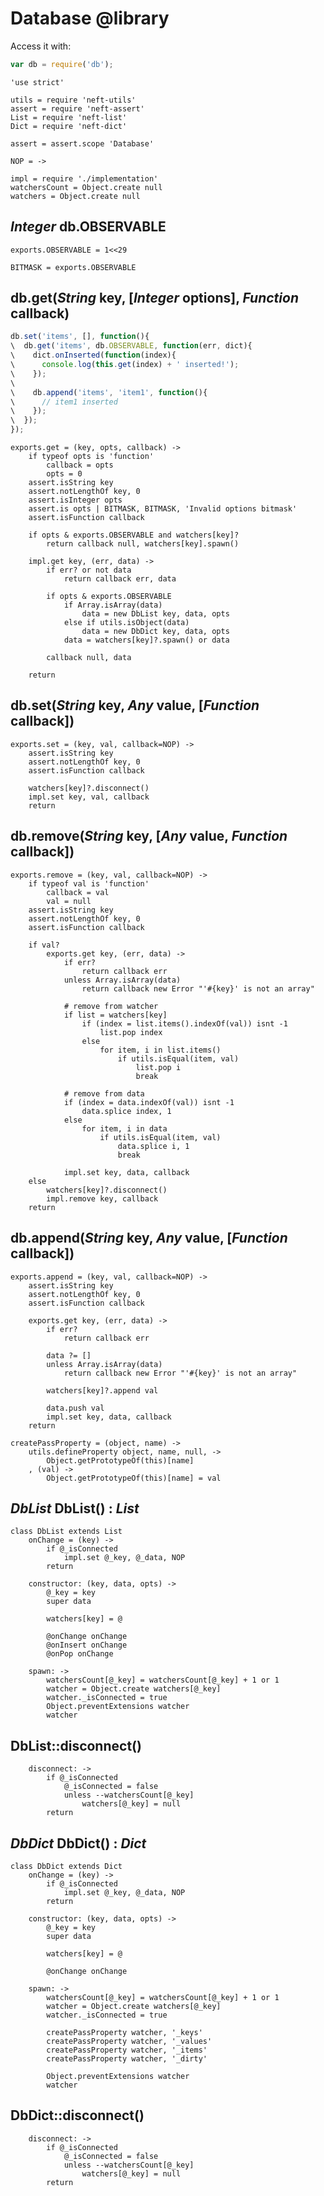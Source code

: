 Database @library
=================

Access it with:
```javascript
var db = require('db');
```

	'use strict'

	utils = require 'neft-utils'
	assert = require 'neft-assert'
	List = require 'neft-list'
	Dict = require 'neft-dict'

	assert = assert.scope 'Database'

	NOP = ->

	impl = require './implementation'
	watchersCount = Object.create null
	watchers = Object.create null

*Integer* db.OBSERVABLE
-----------------------

	exports.OBSERVABLE = 1<<29

	BITMASK = exports.OBSERVABLE

db.get(*String* key, [*Integer* options], *Function* callback)
--------------------------------------------------------------

```javascript
db.set('items', [], function(){
\  db.get('items', db.OBSERVABLE, function(err, dict){
\    dict.onInserted(function(index){
\      console.log(this.get(index) + ' inserted!');
\    });
\
\    db.append('items', 'item1', function(){
\      // item1 inserted
\    });
\  });
});
```

	exports.get = (key, opts, callback) ->
		if typeof opts is 'function'
			callback = opts
			opts = 0
		assert.isString key
		assert.notLengthOf key, 0
		assert.isInteger opts
		assert.is opts | BITMASK, BITMASK, 'Invalid options bitmask'
		assert.isFunction callback

		if opts & exports.OBSERVABLE and watchers[key]?
			return callback null, watchers[key].spawn()

		impl.get key, (err, data) ->
			if err? or not data
				return callback err, data

			if opts & exports.OBSERVABLE
				if Array.isArray(data)
					data = new DbList key, data, opts
				else if utils.isObject(data)
					data = new DbDict key, data, opts
				data = watchers[key]?.spawn() or data

			callback null, data

		return

db.set(*String* key, *Any* value, [*Function* callback])
--------------------------------------------------------

	exports.set = (key, val, callback=NOP) ->
		assert.isString key
		assert.notLengthOf key, 0
		assert.isFunction callback

		watchers[key]?.disconnect()
		impl.set key, val, callback
		return

db.remove(*String* key, [*Any* value, *Function* callback])
-----------------------------------------------------------

	exports.remove = (key, val, callback=NOP) ->
		if typeof val is 'function'
			callback = val
			val = null
		assert.isString key
		assert.notLengthOf key, 0
		assert.isFunction callback

		if val?
			exports.get key, (err, data) ->
				if err?
					return callback err
				unless Array.isArray(data)
					return callback new Error "'#{key}' is not an array"

				# remove from watcher
				if list = watchers[key]
					if (index = list.items().indexOf(val)) isnt -1
						list.pop index
					else
						for item, i in list.items()
							if utils.isEqual(item, val)
								list.pop i
								break

				# remove from data
				if (index = data.indexOf(val)) isnt -1
					data.splice index, 1
				else
					for item, i in data
						if utils.isEqual(item, val)
							data.splice i, 1
							break

				impl.set key, data, callback
		else
			watchers[key]?.disconnect()
			impl.remove key, callback
		return

db.append(*String* key, *Any* value, [*Function* callback])
-----------------------------------------------------------

	exports.append = (key, val, callback=NOP) ->
		assert.isString key
		assert.notLengthOf key, 0
		assert.isFunction callback

		exports.get key, (err, data) ->
			if err?
				return callback err

			data ?= []
			unless Array.isArray(data)
				return callback new Error "'#{key}' is not an array"

			watchers[key]?.append val

			data.push val
			impl.set key, data, callback
		return

	createPassProperty = (object, name) ->
		utils.defineProperty object, name, null, ->
			Object.getPrototypeOf(this)[name]
		, (val) ->
			Object.getPrototypeOf(this)[name] = val

*DbList* DbList() : *List*
--------------------------

	class DbList extends List
		onChange = (key) ->
			if @_isConnected
				impl.set @_key, @_data, NOP
			return

		constructor: (key, data, opts) ->
			@_key = key
			super data

			watchers[key] = @

			@onChange onChange
			@onInsert onChange
			@onPop onChange

		spawn: ->
			watchersCount[@_key] = watchersCount[@_key] + 1 or 1
			watcher = Object.create watchers[@_key]
			watcher._isConnected = true
			Object.preventExtensions watcher
			watcher

DbList::disconnect()
--------------------

		disconnect: ->
			if @_isConnected
				@_isConnected = false
				unless --watchersCount[@_key]
					watchers[@_key] = null
			return

*DbDict* DbDict() : *Dict*
--------------------------

	class DbDict extends Dict
		onChange = (key) ->
			if @_isConnected
				impl.set @_key, @_data, NOP
			return

		constructor: (key, data, opts) ->
			@_key = key
			super data

			watchers[key] = @

			@onChange onChange

		spawn: ->
			watchersCount[@_key] = watchersCount[@_key] + 1 or 1
			watcher = Object.create watchers[@_key]
			watcher._isConnected = true

			createPassProperty watcher, '_keys'
			createPassProperty watcher, '_values'
			createPassProperty watcher, '_items'
			createPassProperty watcher, '_dirty'

			Object.preventExtensions watcher
			watcher

DbDict::disconnect()
--------------------

		disconnect: ->
			if @_isConnected
				@_isConnected = false
				unless --watchersCount[@_key]
					watchers[@_key] = null
			return
